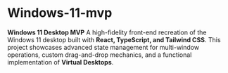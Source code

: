 # Windows-11-mvp
**Windows 11 Desktop MVP**  A high-fidelity front-end recreation of the Windows 11 desktop built with **React, TypeScript, and Tailwind CSS**. This project showcases advanced state management for multi-window operations, custom drag-and-drop mechanics, and a functional implementation of **Virtual Desktops**.
